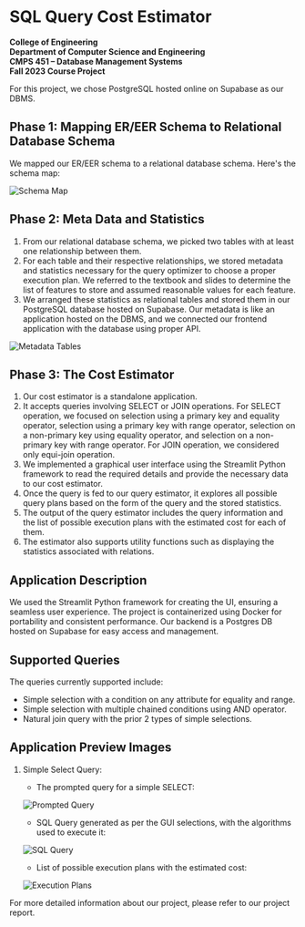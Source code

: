# SQL Query Cost Estimator

**College of Engineering**  
**Department of Computer Science and Engineering**  
**CMPS 451 – Database Management Systems**  
**Fall 2023 Course Project**

For this project, we chose PostgreSQL hosted online on Supabase as our DBMS.

## Phase 1: Mapping ER/EER Schema to Relational Database Schema

We mapped our ER/EER schema to a relational database schema. Here's the schema map:

![Schema Map](https://i.imgur.com/9VPlrWR.jpeg)

## Phase 2: Meta Data and Statistics

1. From our relational database schema, we picked two tables with at least one relationship between them.
2. For each table and their respective relationships, we stored metadata and statistics necessary for the query optimizer to choose a proper execution plan. We referred to the textbook and slides to determine the list of features to store and assumed reasonable values for each feature.
3. We arranged these statistics as relational tables and stored them in our PostgreSQL database hosted on Supabase. Our metadata is like an application hosted on the DBMS, and we connected our frontend application with the database using proper API.

![Metadata Tables](https://i.imgur.com/6bbt302.png)

## Phase 3: The Cost Estimator

1. Our cost estimator is a standalone application.
2. It accepts queries involving SELECT or JOIN operations. For SELECT operation, we focused on selection using a primary key and equality operator, selection using a primary key with range operator, selection on a non-primary key using equality operator, and selection on a non-primary key with range operator. For JOIN operation, we considered only equi-join operation.
3. We implemented a graphical user interface using the Streamlit Python framework to read the required details and provide the necessary data to our cost estimator.
4. Once the query is fed to our query estimator, it explores all possible query plans based on the form of the query and the stored statistics.
5. The output of the query estimator includes the query information and the list of possible execution plans with the estimated cost for each of them.
6. The estimator also supports utility functions such as displaying the statistics associated with relations.

## Application Description

We used the Streamlit Python framework for creating the UI, ensuring a seamless user experience. The project is containerized using Docker for portability and consistent performance. Our backend is a Postgres DB hosted on Supabase for easy access and management.

## Supported Queries

The queries currently supported include:
- Simple selection with a condition on any attribute for equality and range.
- Simple selection with multiple chained conditions using AND operator.
- Natural join query with the prior 2 types of simple selections.

## Application Preview Images

1. Simple Select Query:

    - The prompted query for a simple SELECT:
    
    ![Prompted Query](https://i.imgur.com/ZjRni0U.png)

    - SQL Query generated as per the GUI selections, with the algorithms used to execute it:
    
    ![SQL Query](https://i.imgur.com/Lg5UXuF.png)

    - List of possible execution plans with the estimated cost:
    
    ![Execution Plans](https://i.imgur.com/LjerjET.png)

For more detailed information about our project, please refer to our project report.
